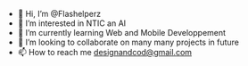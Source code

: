 - 👋 Hi, I’m @Flashelperz
- 👀 I’m interested in NTIC an AI
- 🌱 I’m currently learning Web and Mobile Developpement
- 💞️ I’m looking to collaborate on many many projects in future
- 📫 How to reach me designandcod@gmail.com

<!---
Flashelperz/Flashelperz is a ✨ special ✨ repository because its `README.md` (this file) appears on your GitHub profile.
You can click the Preview link to take a look at your changes.
--->
